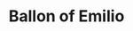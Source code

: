 ---
pid: LLP342
title: Ballon of Emilio
location_transcription: 1126 Rodman St.
zipcode: '19147'
outside_phl: 
neighborhood: Queen Village,Bella Vista,Pennsport,Italian Market
age: '11'
age_range: 6-13
instagram: 
image_file_name: LLP_342.jpg
proposal_transcription: Emilio
topic: Unknown
topic_summary: '0'
type: Other No Form
keywords_other: balloon, me
credit: Emilio Ehrlich
image_labels: 
twitter: 
facebook: 
permalink: "/monuments/llp342/"
layout: item-page
---